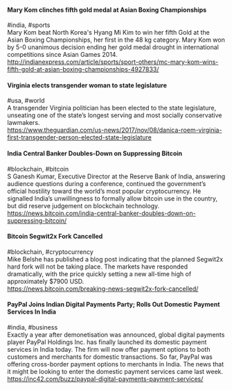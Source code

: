 
#### Mary Kom clinches fifth gold medal at Asian Boxing Championships
#india, #sports  
Mary Kom beat North Korea's Hyang Mi Kim to win her fifth Gold at the Asian Boxing Championships, her first in the 48 kg category. Mary Kom won by 5-0 unanimous decision ending her gold medal drought in international competitions since Asian Games 2014.  
http://indianexpress.com/article/sports/sport-others/mc-mary-kom-wins-fifth-gold-at-asian-boxing-championships-4927833/

#### Virginia elects transgender woman to state legislature
#usa, #world  
A transgender Virginia politician has been elected to the state legislature, unseating one of the state’s longest serving and most socially conservative lawmakers.  
https://www.theguardian.com/us-news/2017/nov/08/danica-roem-virginia-first-transgender-person-elected-state-legislature

#### India Central Banker Doubles-Down on Suppressing Bitcoin
#blockchain, #bitcoin  
S Ganesh Kumar, Executive Director at the Reserve Bank of India, answering audience questions during a conference, continued the government’s official hostility toward the world’s most popular cryptocurrency. He signalled India’s unwillingness to formally allow bitcoin use in the country, but did reserve judgement on blockchain technology.  
https://news.bitcoin.com/india-central-banker-doubles-down-on-suppressing-bitcoin/

#### Bitcoin Segwit2x Fork Cancelled
#blockchain, #cryptocurrency  
Mike Belshe has published a blog post indicating that the planned Segwit2x hard fork will not be taking place. The markets have responded dramatically, with the price quickly setting a new all-time high of approximately $7900 USD.  
https://news.bitcoin.com/breaking-news-segwit2x-fork-cancelled/  

#### PayPal Joins Indian Digital Payments Party; Rolls Out Domestic Payment Services In India
#india, #business  
Exactly a year after demonetisation was announced, global digital payments player PayPal Holdings Inc. has finally launched its domestic payment services in India today. The firm will now offer payment options to both customers and merchants for domestic transactions. So far, PayPal was offering cross-border payment options to merchants in India. The news that it might be looking to enter the domestic payment services came last week.  
https://inc42.com/buzz/paypal-digital-payments-payment-services/
